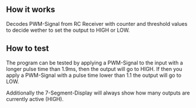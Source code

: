 <!---

This file is used to generate your project datasheet. Please fill in the information below and delete any unused
sections.

You can also include images in this folder and reference them in the markdown. Each image must be less than
512 kb in size, and the combined size of all images must be less than 1 MB.
-->

## How it works

Decodes PWM-Signal from RC Receiver with counter and threshold values to decide wether to set the output to HIGH or LOW.

## How to test

The program can be tested by applying a PWM-Signal to the input with a longer pulse time than 1.9ms, then the output will go to HIGH. If then you apply a PWM-Signal with a pulse time lower than 1.1 the output will go to LOW.

Additionally the 7-Segment-Display will always show how many outputs are currently active (HIGH).
